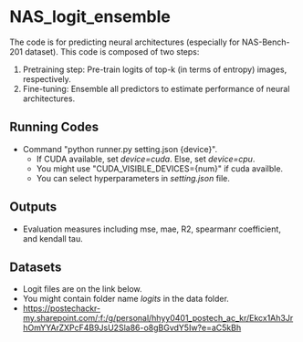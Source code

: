 # NAS_logit_ensemble

The code is for predicting neural architectures (especially for NAS-Bench-201 dataset).
This code is composed of two steps:
1. Pretraining step: Pre-train logits of top-k (in terms of entropy) images, respectively. 
2. Fine-tuning: Ensemble all predictors to estimate performance of neural architectures.

## Running Codes
- Command "python runner.py setting.json {device}".
  - If CUDA available, set *device=cuda*. Else, set *device=cpu*.
  - You might use "CUDA_VISIBLE_DEVICES={num}" if cuda availble.
  - You can select hyperparameters in *setting.json* file.

## Outputs
- Evaluation measures including mse, mae, R2, spearmanr coefficient, and kendall tau. 

## Datasets
- Logit files are on the link below.
- You might contain folder name *logits* in the data folder.
- https://postechackr-my.sharepoint.com/:f:/g/personal/hhyy0401_postech_ac_kr/Ekcx1Ah3JrhOmYYArZXPcF4B9JsU2Sla86-o8gBGvdY5Iw?e=aC5kBh
